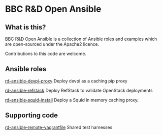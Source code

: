 # BBC R&D Open Ansible

## What is this?

BBC R&D Open Ansible is a collection of Ansible roles and examples which are open-sourced under the Apache2 licence.

Contributions to this code are welcome.

## Ansible roles

[rd-ansible-devpi-proxy](https://github.com/bbc/rd-ansible-devpi-proxy) Deploy devpi as a caching pip proxy

[rd-ansible-refstack](https://github.com/bbc/rd-ansible-refstack) Deploy RefStack to validate OpenStack deployments

[rd-ansible-squid-install](https://github.com/bbc/rd-ansible-squid-install) Deploy a Squid in memory caching proxy.

## Supporting code

[rd-ansible-remote-vagrantfile](https://github.com/bbc/rd-ansible-remote-vagrantfile) Shared test harnesses
